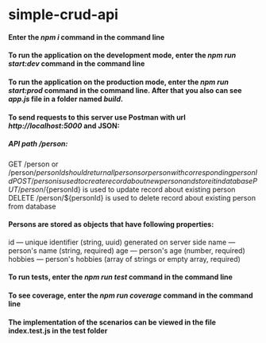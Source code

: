 # simple-crud-api

#### Enter the ***npm i*** command in the command line

#### To run the application on the development mode, enter the ***npm run start:dev*** command in the command line

#### To run the application on the production mode, enter the ***npm run start:prod*** command in the command line. After that you also can see ***app.js*** file in a folder named ***build***.

#### To send requests to this server use Postman with url ***http://localhost:5000*** and JSON:

##### API path /person:

GET /person or /person/${personId} should return all persons or person with corresponding personId
POST /person is used to create record about new person and store it in database
PUT /person/${personId} is used to update record about existing person
DELETE /person/${personId} is used to delete record about existing person from database

#### Persons are stored as objects that have following properties:

id — unique identifier (string, uuid) generated on server side
name — person's name (string, required)
age — person's age (number, required)
hobbies — person's hobbies (array of strings or empty array, required)

#### To run tests, enter the ***npm run test*** command in the command line

#### To see coverage, enter the ***npm run coverage*** command in the command line

#### The implementation of the scenarios can be viewed in the file index.test.js in the test folder
